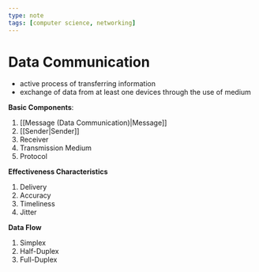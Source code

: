 ```yaml
---
type: note
tags: [computer science, networking]
---
```


# Data Communication
- active process of transferring information
- exchange of data from at least one devices through the use of medium

**Basic Components**:
1. [[Message (Data Communication)|Message]]
2. [[Sender|Sender]]
3. Receiver
4. Transmission Medium
5. Protocol

**Effectiveness Characteristics**
1. Delivery
2. Accuracy
3. Timeliness
4. Jitter

**Data Flow**
1. Simplex
2. Half-Duplex
3. Full-Duplex

